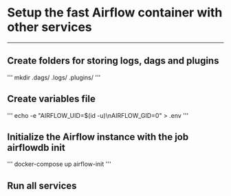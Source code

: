 # Setup the fast Airflow container with other services
---

## Create folders for storing logs, dags and plugins
'''
mkdir .dags/ .logs/ .plugins/
'''

## Create variables file
'''
echo -e "AIRFLOW_UID=$(id -u)\nAIRFLOW_GID=0" > .env
'''

## Initialize the Airflow instance with the job airflowdb init
'''
docker-compose up airflow-init
'''

## Run all services
